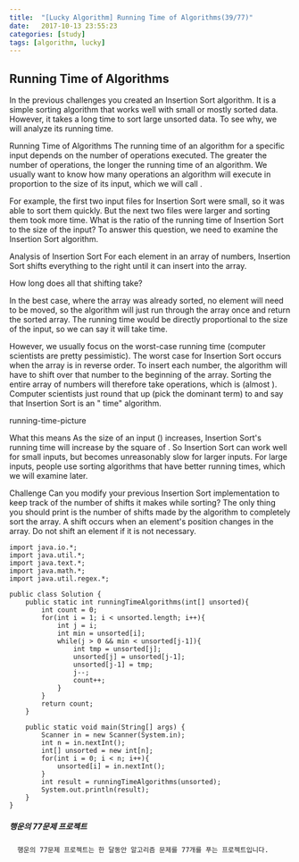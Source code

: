 ```yaml
---
title:  "[Lucky Algorithm] Running Time of Algorithms(39/77)"
date:   2017-10-13 23:55:23
categories: [study]
tags: [algorithm, lucky]
---
```

## Running Time of Algorithms
In the previous challenges you created an Insertion Sort algorithm. It is a simple sorting algorithm that works well with small or mostly sorted data. However, it takes a long time to sort large unsorted data. To see why, we will analyze its running time.

Running Time of Algorithms
The running time of an algorithm for a specific input depends on the number of operations executed. The greater the number of operations, the longer the running time of an algorithm. We usually want to know how many operations an algorithm will execute in proportion to the size of its input, which we will call .

For example, the first two input files for Insertion Sort were small, so it was able to sort them quickly. But the next two files were larger and sorting them took more time. What is the ratio of the running time of Insertion Sort to the size of the input? To answer this question, we need to examine the Insertion Sort algorithm.

Analysis of Insertion Sort
For each element  in an array of  numbers, Insertion Sort shifts everything to the right until it can insert  into the array.

How long does all that shifting take?

In the best case, where the array was already sorted, no element will need to be moved, so the algorithm will just run through the array once and return the sorted array. The running time would be directly proportional to the size of the input, so we can say it will take  time.

However, we usually focus on the worst-case running time (computer scientists are pretty pessimistic). The worst case for Insertion Sort occurs when the array is in reverse order. To insert each number, the algorithm will have to shift over that number to the beginning of the array. Sorting the entire array of  numbers will therefore take operations, which is  (almost ). Computer scientists just round that up (pick the dominant term) to  and say that Insertion Sort is an " time" algorithm.

running-time-picture

What this means
As the size of an input () increases, Insertion Sort's running time will increase by the square of . So Insertion Sort can work well for small inputs, but becomes unreasonably slow for larger inputs. For large inputs, people use sorting algorithms that have better running times, which we will examine later.

Challenge
Can you modify your previous Insertion Sort implementation to keep track of the number of shifts it makes while sorting? The only thing you should print is the number of shifts made by the algorithm to completely sort the array. A shift occurs when an element's position changes in the array. Do not shift an element if it is not necessary.

```
import java.io.*;
import java.util.*;
import java.text.*;
import java.math.*;
import java.util.regex.*;

public class Solution {
    public static int runningTimeAlgorithms(int[] unsorted){
        int count = 0;
        for(int i = 1; i < unsorted.length; i++){
            int j = i;
            int min = unsorted[i];
            while(j > 0 && min < unsorted[j-1]){
                int tmp = unsorted[j];
                unsorted[j] = unsorted[j-1];
                unsorted[j-1] = tmp;
                j--;
                count++;
            }
        }
        return count;
    }

    public static void main(String[] args) {
        Scanner in = new Scanner(System.in);
        int n = in.nextInt();
        int[] unsorted = new int[n];
        for(int i = 0; i < n; i++){
            unsorted[i] = in.nextInt();
        }
        int result = runningTimeAlgorithms(unsorted);
        System.out.println(result);
    }
}
```

##### 행운의 77문제 프로젝트
```
  행운의 77문제 프로젝트는 한 달동안 알고리즘 문제를 77개를 푸는 프로젝트입니다.
```
